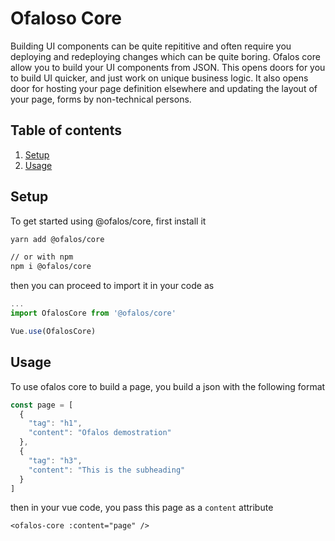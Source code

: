 # Ofaloso Core
Building UI components can be quite repititive and often require you deploying and redeploying changes which can be quite boring.
Ofalos core allow you to build your UI components from JSON. This opens doors for you to build UI quicker, and just work on unique business
logic. It also opens door for hosting your page definition elsewhere and updating the layout of your page, forms by non-technical persons.

## Table of contents
1. [Setup](#setup)
1. [Usage](#usage)


## Setup
To get started using @ofalos/core, first install it 
```bash
yarn add @ofalos/core

// or with npm
npm i @ofalos/core
```

then you can proceed to import it in your code as
```js
...
import OfalosCore from '@ofalos/core'

Vue.use(OfalosCore)
```

## Usage
To use ofalos core to build a page, you build a json with the following format

```js
const page = [
  {
    "tag": "h1",
    "content": "Ofalos demostration"
  },
  {
    "tag": "h3",
    "content": "This is the subheading"
  }
]
```

then in your vue code, you pass this page as a `content` attribute
```vue
<ofalos-core :content="page" />
```


